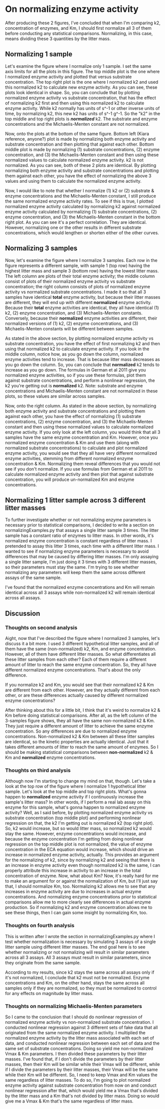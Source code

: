 # On normalizing enzyme activity
After producing these 2 figures, I've concluded that when I'm comparing k2, concentration of enzymes, and Km, I should first normalize all 3 of them before conducting any statistical comparisons. Normalizing, in this case, means dividing these 3 quantities by the litter mass.

## Normalizing 1 sample
Let's examine the figure where I normalize only 1 sample. I set the same axis limits for all the plots in this figure. The top middle plot is the one where I normalized enzyme activity and plotted that versus substrate concentration. The top right plot is the one where I normalized k2 and used this normalized k2 to calculate new enzyme activity. As you can see, these plots look identical in shape. So, you can conclude that by plotting normalized enzyme activity vs substrate concentration, that has the effect of normalizing k2 first and then using this normalized k2 to calculate enzyme activity. While k2 normally has units of s^-1 or other inverse units of time, by normalizing k2, this new k2 has units of s^-1 g^-1. So the "k2" in the top middle and top right plots is ***normalized*** k2. The substrate and enzyme concentrations and the Michaelis-Menten constant are not normalized.

Now, onto the plots at the bottom of the same figure. Bottom left (Kiara reference, anyone?) plot is made by normalizing both enzyme activity and substrate concentration and then plotting that against each other. Bottom middle plot is made by normalizing (1) substrate concentrations, (2) enzyme concentration, and (3) the Michaelis-Menten constant and then using these normalized values to calculate normalized enzyme activity. k2 is not normalized. As you can see, both of these 2 plots are identical. By plotting normalizing both enzyme activity and substrate concentrations and plotting them against each other, you have the effect of normalizing the above 3 values and using them to calculate the normalized enzyme activity.

Now, I would like to note that whether I normalize (1) k2 or (2) substrate & enzyme concentrations and the Michaelis-Menten constant, I still produce the same normalized enzyme activity rates. To see if this is true, I plotted normalized enzyme activity calculated by normalizing k2 against normalized enzyme activity calculated by normalizing (1) substrate concentrations, (2) enzyme concentration, and (3) the Michaelis-Menten constant in the bottom right plot. As you can see it's a perfect correlation. They are identical. However, normalizing one or the other results in different substrate concentrations, which would lengthen or shorten either of the other curves.

## Normalizing 3 samples
Now, let's examine the figure where I normalize 3 samples. Each row in the figure represents a different sample, with sample 1 (top row) having the highest litter mass and sample 3 (bottom row) having the lowest litter mass. The left column are plots of their total enzyme activity; the middle column consist of plots of their normalized enzyme activity vs substrate concentration; the right column consists of plots of normalized enzyme activity vs normalized substrate concentrations. I made it so that all 3 samples have identical **total** enzyme activity, but because their litter masses are different, they will end up with different **normalized** enzyme activity. Because their **total** enzyme activities are identical, they all have identical (1) k2, (2) enzyme concentration, and (3) Michaelis-Menten constants. Conversely, because their **normalized** enzyme activities are different, their normalized versions of (1) k2, (2) enzyme concentrations, and (3) Michaelis-Menten constants will be different between samples.

As stated in the above section, by plotting normalized enzyme activity vs substrate concentration, you have the effect of first normalizing k2 and then using that normalized k2 to calculate enzyme activity. If you look in the middle column, notice how, as you go down the column, normalized enzyme activities tend to increase. That is because litter mass decreases as you go down the column. So, you can conclude that **normalized** k2 tends to increase as you go down. The formulas in German et al 2011 give you normalized enzyme activities, so if you use these formulas, plot them against substrate concentrations, and perform a nonlinear regression, the k2 you're getting out is **normalized** k2. Note: substrate and enzyme concentrations and Michaelis-Menten constant are not normalized in these plots, so these values are similar across samples.

Now, onto the right column. As stated in the above section, by normalizing both enzyme activity and substrate concentrations and plotting them against each other, you have the effect of normalizing (1) substrate concentrations, (2) enzyme concentration, and (3) the Michaelis-Menten constant and then using these normalized values to calculate normalized enzyme activity. If you only look at the left column, you would think that all 3 samples have the same enzyme concentration and Km. However, once you normalized enzyme concentration & Km and use them (along with normalized substrate concentrations) to calculate and plot normalized enzyme activity, you would see that they all have very different normalized enzyme activities, stemming from different normalized enzyme concentration & Km. Normalizing them reveal differences that you would not see if you don't normalize. If you use formulas from German et al 2011 to calculate normalized enzyme activity and then plot that against substrate concentration, you will produce un-normalized Km and enzyme concentrations.

## Normalizing 1 litter sample across 3 different litter masses
To further investigate whether or not normalizing enzyme parameters is necessary prior to statistical comparisons, I decided to write a section on normalizingExamples.py that assays a single litter sample 3 times. The litter sample has a constant ratio of enzymes to litter mass. In other words, it's normalized enzyme concentration is constant regardless of litter mass. I pretended to assay this litter 3 times, each time with a different litter mass. I wanted to see if normalizing enzyme parameters is necessary to avoid differences that may be caused by differing litter masses. I'm only assaying a single litter sample, I'm just doing it 3 times with 3 different litter masses, so their parameters must stay the same. I'm trying to see whether normalizing any parameters will keep them the same across different assays of the same sample.

I've found that the normalized enzyme concentrations and Km will remain identical across all 3 assays while non-normalized k2 will remain identical across all assays.

## Discussion

### Thoughts on second analysis
Aight, now that I've described the figure where I normalized 3 samples, let's discuss it a bit more. I used 3 different hypothetical litter samples, and all of them have the same (non-normalized) k2, Km, and enzyme concentration. However, all of them have different litter masses. So what differentiates all these litter samples from each other? Each of them require a different amount of litter to reach the same enzyme concentration. So, they all have different normalized enzyme concentrations. That's about the only difference.

If you normalize k2 and Km, you would see that their normalized k2 & Km are different from each other. However, are they actually different from each other, or are these differences actually caused by different normalized enzyme concentrations?

After thinking about this for a little bit, I think that it's weird to normalize k2 & Km before doing statistical comparisons. After all, as the left column of the 3-samples figure shows, they all have the same non-normalized k2 & Km. They just require a different amount of litter to achieve the same enzyme concentration. So any differences are due to normalized enzyme concentrations. Non-normalized k2 & Km between all these litter samples are identical, so the kinetic properties are actually identical. Just that it takes different amounts of litter to reach the same amount of enzymes. So I should be making statistical comparisons between **non-normalized** k2 & Km and **normalized** enzyme concentrations.


### Thoughts on third analysis
Although now I'm starting to change my mind on that, though. Let's take a look at the top row of the figure where I normalize 1 hypothetical litter sample. Let's look at the top middle and top right plots. What's gonna happen to **normalized** enzyme activity if I continuously increase the sample's litter mass? In other words, if I perform a real lab assay on this enzyme for this sample, what's gonna happen to normalized enzyme activity? Well, as I said before, by plotting normalized enzyme activity vs substrate concentration (top middle plot) and performing nonlinear regression on that, the k2 I'm getting out is normalized k2 (top right plot). So, k2 would increase, but so would litter mass, so normalized k2 would stay the same. However, enzyme concentrations would increase, and because the enzyme concentration I'm getting from doing nonlinear regression on the top middle plot is not normalized, the value of enzyme concentration in the ECA equation would increase, which should drive an increase in normalized enzyme activity, actually. This provides an argument for the normalizing of k2, since by normalizing k2 and seeing that there is an increase in enzyme activity even though normalized k2 is the same, I can properly attribute this increase in activity to an increase in the total concentration of enzyme. Now, what about Km? Now, it's really hard for me to make an argument for or against the normalization of Km, but I'll just say that, I should normalize Km, too. Normalizing k2 allows me to see that any increases in enzyme activity are due to increases in actual enzyme concentrations. And normalizing enzyme concentrations prior to statistical comparisons allow me to more clearly see differences in actual enzyme production. So if normalizing k2 and enzyme concentration allows me to see these things, then I can gain some insight by normalizing Km, too.


### Thoughts on fourth analysis
This is written after I wrote the section in normalizingExamples.py where I test whether normalization is necessary by simulating 3 assays of a single litter sample using different litter masses. The end goal here is to see whether normalizing or not normalizing will result in similar parameters across all 3 assays. All 3 assays must result in similar parameters, since they originate from the same sample.

According to my results, since k2 stays the same across all assays only if it's not normalized, I conclude that k2 must not be normalized. Enzyme concentrations and Km, on the other hand, stays the same across all samples only if they are normalized, so they must be normalized to control for any effects on magnitude by litter mass.


### Thoughts on normalizing Michaelis-Menten parameters
So I came to the conclusion that I should do nonlinear regression of normalized enzyme activity vs non-normalized substrate concentration. I conducted nonlinear regression against 3 different sets of fake data that all originated from the same normalized enzyme activity. I multiplied the normalized enzyme activity by the litter mass associated with each set of data, and conducted nonlinear regression between each set of data and the same set of substrate concentrations. Doing so yield me non-normalized Vmax & Km parameters. I then divided these parameters by their litter masses. I've found that, if I don't divide the parameters by their litter masses, then their Km will be similar while their Vmax will be different, while if I divide the parameters by their litter masses, their Vmax will be the same while their Km will be different. So, I need to keep Vmax and Km values the same regardless of litter masses. To do so, I'm going to plot normalized enzyme activity against substrate concentration from now on and conduct nonlinear regression after that, which would yield me a Vmax that's divided by the litter mass and a Km that's not divided by litter mass. Doing so would give me a Vmax & Km that's the same regardless of litter mass.